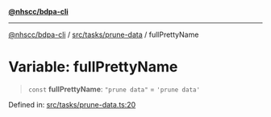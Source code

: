 [**@nhscc/bdpa-cli**](../../../../README.md)

***

[@nhscc/bdpa-cli](../../../../README.md) / [src/tasks/prune-data](../README.md) / fullPrettyName

# Variable: fullPrettyName

> `const` **fullPrettyName**: `"prune data"` = `'prune data'`

Defined in: [src/tasks/prune-data.ts:20](https://github.com/nhscc/bdpa-cli/blob/aab43dbd010a981851c0502d764dfd948966b4ad/src/tasks/prune-data.ts#L20)
